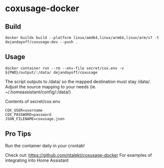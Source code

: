 # coxusage-docker

## Build

```
docker buildx build --platform linux/amd64,linux/arm64,linux/arm/v7 -t dejandayoff/coxusage:dev --push .
```

## Usage

```
docker container run --rm --env-file secret/cox.env -v ${PWD}/output/:/data/ dejandayoff/coxusage
```
The script outputs to /data/ so the mapped destination must stay /data/. Adjust the source mapping to your needs (ie. ~/.homeassistant/config/:/data/)

Contents of secret/cox.env

```
COX_USER=username
COX_PASSWORD=password
JSON_FILENAME=coxusage.json
```

## Pro Tips
Run the container daily in your crontab!

Check out: https://github.com/ntalekt/coxusage-docker For examples of integrating into Home Assistant